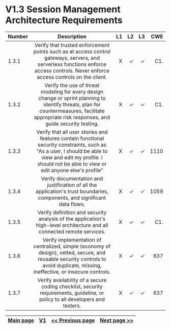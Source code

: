 # V1.3 Session Management Architecture Requirements


| Number       | Description     | L1    		| L2         | L3 		   | CWE		|
| :------------- | :----------: | -----------: | -----------:|-----------:| -----------:|
|  1.3.1 | Verify that trusted enforcement points such as at access control gateways, servers, and serverless functions enforce access controls. Never enforce access controls on the client.| X	 | ✓   | ✓   | C1. |
|  1.3.2 | Verify the use of threat modeling for every design change or sprint planning to identify threats, plan for countermeasures, facilitate appropriate risk responses, and guide security testing. | X	 | ✓   | ✓   | C1. |
|  1.3.3 | Verify that all user stories and features contain functional security constraints, such as "As a user, I should be able to view and edit my profile. I should not be able to view or edit anyone else's profile"| X	 | ✓   | ✓   | 1110 |
|  1.3.4 | Verify documentation and justification of all the application's trust boundaries, components, and significant data flows. | X	 | ✓   | ✓   | 1059 |
|  1.3.5 | Verify definition and security analysis of the application's high-level architecture and all connected remote services.| X	 | ✓   | ✓   | C1. |
|  1.3.6 | Verify implementation of centralized, simple (economy of design), vetted, secure, and reusable security controls to avoid duplicate, missing, ineffective, or insecure controls. | X	 | ✓   | ✓   | 637|
|  1.3.7 | Verify availability of a secure coding checklist, security requirements, guideline, or policy to all developers and testers. | X	 | ✓   | ✓   | 637 |


[Main page](../README.md) | [V1](README.md) | [<< Previous page](v1.2%20AUTH.md) |  [Next page >>](v1.4%20ACL.md)
| --- | --- | --- | --- |
